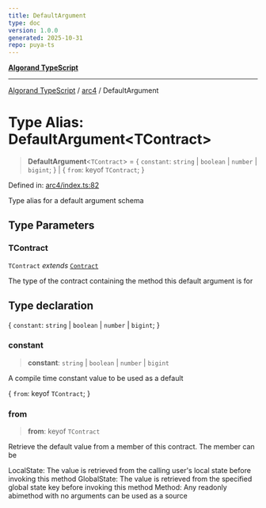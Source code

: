 ```yaml
---
title: DefaultArgument
type: doc
version: 1.0.0
generated: 2025-10-31
repo: puya-ts
---
```

[**Algorand TypeScript**](../../README.md)

***

[Algorand TypeScript](../../modules.md) / [arc4](../README.md) / DefaultArgument

# Type Alias: DefaultArgument\<TContract\>

> **DefaultArgument**\<`TContract`\> = \{ `constant`: `string` \| `boolean` \| `number` \| `bigint`; \} \| \{ `from`: keyof `TContract`; \}

Defined in: [arc4/index.ts:82](https://github.com/algorandfoundation/puya-ts/blob/main/packages/algo-ts/src/arc4/index.ts#L82)

Type alias for a default argument schema

## Type Parameters

### TContract

`TContract` *extends* [`Contract`](../classes/Contract.md)

The type of the contract containing the method this default argument is for

## Type declaration

\{ `constant`: `string` \| `boolean` \| `number` \| `bigint`; \}

### constant

> **constant**: `string` \| `boolean` \| `number` \| `bigint`

A compile time constant value to be used as a default

\{ `from`: keyof `TContract`; \}

### from

> **from**: keyof `TContract`

Retrieve the default value from a member of this contract. The member can be

LocalState: The value is retrieved from the calling user's local state before invoking this method
GlobalState: The value is retrieved from the specified global state key before invoking this method
Method: Any readonly abimethod with no arguments can be used as a source
